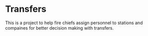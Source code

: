 Transfers
=========

This is a project to help fire chiefs assign personnel to stations and compaines
for better decision making with transfers.
